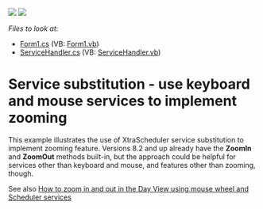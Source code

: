 <!-- default badges list -->
[![](https://img.shields.io/badge/Open_in_DevExpress_Support_Center-FF7200?style=flat-square&logo=DevExpress&logoColor=white)](https://supportcenter.devexpress.com/ticket/details/E677)
[![](https://img.shields.io/badge/📖_How_to_use_DevExpress_Examples-e9f6fc?style=flat-square)](https://docs.devexpress.com/GeneralInformation/403183)
<!-- default badges end -->
<!-- default file list -->
*Files to look at*:

* [Form1.cs](./CS/ServicesMouseZoom/Form1.cs) (VB: [Form1.vb](./VB/ServicesMouseZoom/Form1.vb))
* [ServiceHandler.cs](./CS/ServicesMouseZoom/ServiceHandler.cs) (VB: [ServiceHandler.vb](./VB/ServicesMouseZoom/ServiceHandler.vb))
<!-- default file list end -->
# Service substitution - use keyboard and mouse services to implement zooming


<p>This example illustrates the use of XtraScheduler service substitution to implement zooming feature.  Versions 8.2 and up already have the <strong>ZoomIn</strong> and <strong>ZoomOut</strong> methods built-in, but the approach could be helpful for services other than keyboard and mouse, and features other than zooming, though.</p><p>See also <a href="https://www.devexpress.com/Support/Center/p/K18074">How to zoom in and out in the Day View using mouse wheel and Scheduler services</a></p>

<br/>


